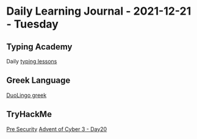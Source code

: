 # Daily Learning Journal - 2021-12-21 - Tuesday

## Typing Academy

Daily [typing lessons](https://www.typing.academy/typing-tutor/lessons)

## Greek Language

[DuoLingo greek](https://www.duolingo.com/learn)

## TryHackMe

[Pre Security](https://tryhackme.com/path/outline/presecurity)
[Advent of Cyber 3 - Day20](https://tryhackme.com/room/adventofcyber3)
